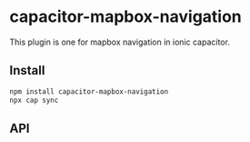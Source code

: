 # capacitor-mapbox-navigation

This plugin is one for mapbox navigation in ionic capacitor.

## Install

```bash
npm install capacitor-mapbox-navigation
npx cap sync
```

## API

<docgen-index></docgen-index>

<docgen-api>
<!-- run docgen to generate docs from the source -->
<!-- More info: https://github.com/ionic-team/capacitor-docgen -->
</docgen-api>

